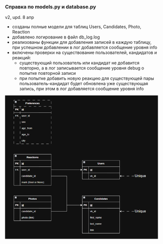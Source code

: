 ### Справка по models.py и database.py
v2, upd. 8 апр

- созданы полные модели для таблиц Users, Candidates, Photo, Reaction
- добавлено логирование в файл db_log.log
- реализованы функции для добавления записей в каждую таблицу, при успешном добавлении в лог добавляется сообщение уровня info
- включены проверки на существование пользователей, кандидатов и реакций:
  - существующий пользователь или кандидат не добавится повторно, а в лог записывается сообщение уровня debug о попытке повторной записи
  - при попытке добавить новую реакцию для существующей пары пользователь-кандидат будет обновлена уже существующая запись, при этом в лог добавляется сообщение уровня info

![database scheme](database_scheme.png)
